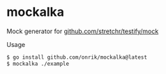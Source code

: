# mockalka

Mock generator for [github.com/stretchr/testify/mock](https://pkg.go.dev/github.com/stretchr/testify/mock)

Usage

```bash
$ go install github.com/onrik/mockalka@latest
$ mockalka ./example
```